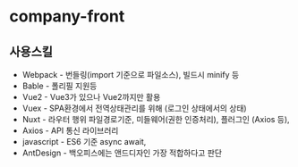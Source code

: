 # company-front

## 사용스킬
* Webpack - 번들링(import 기준으로 파일소스), 빌드시 minify 등
* Bable - 폴리필 지원등
* Vue2 - Vue3가 있으나 Vue2까지만 활용 
* Vuex - SPA환경에서 전역상태관리를 위해 (로그인 상태에서의 상태)
* Nuxt - 라우터 행위 파일경로기준, 미들웨어(권한 인증처리), 플러그인 (Axios 등),
* Axios - API 통신 라이브러리
* javascript - ES6 기준 async await, 
* AntDesign - 백오피스에는 앤드디자인 가장 적합하다고 판단

